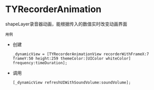 # TYRecorderAnimation
shapeLayer录音器动画，能根据传入的数值实时改变动画界面

`用例`

* 创建

    `_dynamicView = [TYRecorderAnimationView recorderWithFrameX:7 frameY:50 height:259 themeColor:[UIColor whiteColor] frequency:timeDuration];`
* 调用

    `[_dynamicView refreshUIWithSoundVolume:soundVolume];`  
